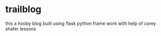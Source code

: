 # trailblog
this a hooby blog built using flask python frame work with help of corey shafer lessons
